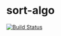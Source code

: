 # sort-algo
[![Build Status](https://travis-ci.com/gangdong/sort-algos.svg?branch=main)](https://travis-ci.com/gangdong/sort-algos)